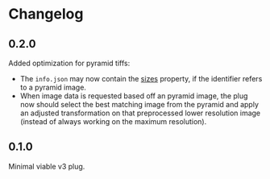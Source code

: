 # Changelog

## 0.2.0

Added optimization for pyramid tiffs:
- The `info.json` may now contain the [sizes](https://iiif.io/api/image/3.0/#53-sizes) property, if the identifier refers to a pyramid image.
- When image data is requested based off an pyramid image, the plug now should select the best matching image from the pyramid and apply an adjusted transformation on that preprocessed lower resolution image (instead of always working on the maximum resolution).

## 0.1.0

Minimal viable v3 plug.